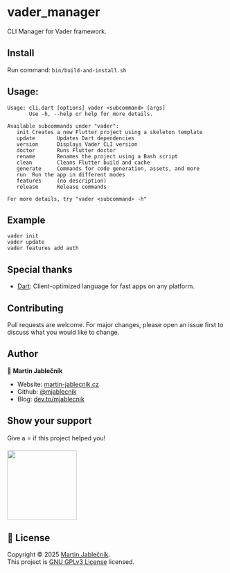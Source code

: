 # vader_manager
CLI Manager for Vader framework.


## Install
Run command: `bin/build-and-install.sh`


## Usage:
```
Usage: cli.dart [options] vader <subcommand> [args]
       Use -h, --help or help for more details.

Available subcommands under "vader":
   init Creates a new Flutter project using a skeleton template
   update       Updates Dart dependencies
   version      Displays Vader CLI version
   doctor       Runs Flutter doctor
   rename       Renames the project using a Bash script
   clean        Cleans Flutter build and cache
   generate     Commands for code generation, assets, and more
   run  Run the app in different modes
   features     (no description)
   release      Release commands

For more details, try "vader <subcommand> -h"
```


## Example
```
vader init
vader update
vader features add auth
```


## Special thanks

- [Dart](https://dart.dev/): Client-optimized language for fast apps on any platform.


## Contributing
Pull requests are welcome. For major changes, please open an issue first to discuss what you would like to change.


## Author

👤 **Martin Jablečník**

* Website: [martin-jablecnik.cz](https://www.martin-jablecnik.cz)
* Github: [@mjablecnik](https://github.com/mjablecnik)
* Blog: [dev.to/mjablecnik](https://dev.to/mjablecnik)


## Show your support

Give a ⭐️ if this project helped you!

<a href="https://www.patreon.com/mjablecnik">
  <img src="https://c5.patreon.com/external/logo/become_a_patron_button@2x.png" width="160">
</a>


## 📝 License

Copyright © 2025 [Martin Jablečník](https://github.com/mjablecnik).<br />
This project is [GNU GPLv3 License](https://choosealicense.com/licenses/gpl-3.0/) licensed.


